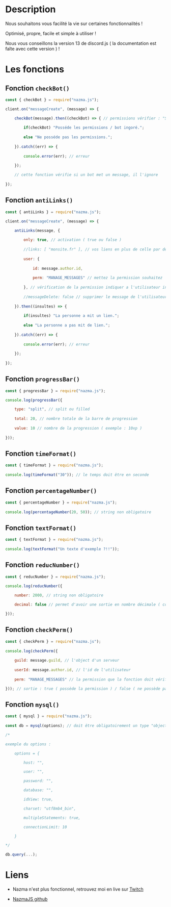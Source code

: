 # Description

Nous souhaitons vous facilité la vie sur certaines fonctionnalités !

Optimisé, propre, facile et simple à utiliser !

Nous vous conseillons la version 13 de discord.js ( la documentation est faîte avec cette version ) !

# Les fonctions

## Fonction `checkBot()`
```js
const { checkBot } = require("nazma.js");

client.on("messageCreate", (message) => {

	checkBot(message).then((checkBot) => { // permissions vérifier : "SEND_MESSAGES" et "EMBED_LINKS"
	
		if(checkBot) "Posséde les permissions / bot ingoré.";
		
		else "Ne posséde pas les permissions.";
	
	}).catch((err) => {
	
		console.error(err); // erreur
	
	});

	// cette fonction vérifie si un bot met un message, il l'ignore
	
});
```

## Fonction `antiLinks()`
```js
const { antiLinks } = require("nazma.js");

client.on("messageCreate", (message) => {

	antiLinks(message, {
				
		only: true, // activation ( true ou false )
		
		//links: [ "monsite.fr" ], // vos liens en plus de celle par défaut, fonctionnel avec une base de données, non obligatoire
		
		user: {
		
			id: message.author.id,
			
			perm: "MANAGE_MESSAGES" // mettez la permission souhaitez 
		
		}, // vérification de la permission indiquer a l'utilisateur indiquer
				
		//messageDelete: false // supprimer le message de l'utilisateur ( true ou false ), par défaut c'est false
		
	}).then((insultes) => {
	
		if(insultes) "La personne a mit un lien.";
		
		else "La personne a pas mit de lien.";
	
	}).catch((err) => {
	
		console.error(err); // erreur
	
	});
	
});
```

## Fonction `progressBar()`
```js
const { progressBar } = require("nazma.js");

console.log(progressBar({

	type: "split", // split ou filled
	
	total: 20, // nombre totale de la barre de progression
	
	value: 10 // nombre de la progression ( exemple : 10xp )
	
}));
```

## Fonction `timeFormat()`
```js
const { timeFormat } = require("nazma.js");
	
console.log(timeFormat("30")); // le temps doit être en seconde
```

## Fonction `percentageNumber()`
```js
const { percentageNumber } = require("nazma.js");
	
console.log(percentageNumber(20, 50)); // string non obligatoire
```

## Fonction `textFormat()`
```js
const { textFormat } = require("nazma.js");
	
console.log(textFormat("Un texte d'exemple ?!!"));
```

## Fonction `reducNumber()`
```js
const { reducNumber } = require("nazma.js");
	
console.log(reducNumber({

	number: 2000, // string non obligatoire

	decimal: false // permet d'avoir une sortie en nombre décimale ( comme : entrer 2101, sortie 2.1k )

}));
```

## Fonction `checkPerm()`
```js
const { checkPerm } = require("nazma.js");
	
console.log(checkPerm({
			
	guild: message.guild, // l'object d'un serveur
			
	userId: message.author.id, // l'id de l'utilisateur
			
	perm: "MANAGE_MESSAGES" // la permission que la fonction doit vérifier

})); // sortie : true ( possède la permission ) / false ( ne possède pas la permission )
```

## Fonction `mysql()`
```js
const { mysql } = require("nazma.js");
	
const db = mysql(options); // doit être obligatoirement un type "object"

/*

exemple du options :

	options = {

		host: "",

		user: "",

		password: "",

		database: "",

		idView: true,

		charset: "utf8mb4_bin",

		multipleStatements: true,

		connectionLimit: 10

	}

*/

db.query(...);
```

# Liens

- Nazma n'est plus fonctionnel, retrouvez moi en live sur [Twitch](https://www.twitch.tv/thebigwolfy_)

- [NazmaJS github](https://www.github.com/thebigwolfy/nazma.js)
